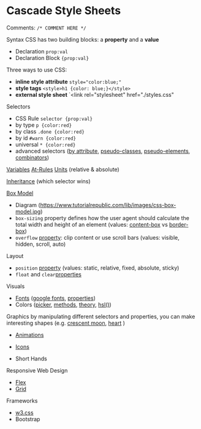 # Cascade Style Sheets

Comments: `/* COMMENT HERE */`

Syntax
CSS has two building blocks: a **property** and a **value**
- Declaration	`prop:val`
- Declaration Block	`{prop:val}`

Three ways to use CSS:
- **inline style attribute** `style="color:blue;"`
- **style tags** `<style>h1 {color: blue;}</style>`
- **external style sheet** `<link rel="stylesheet" href="./styles.css"

Selectors
- CSS Rule	`selector {prop:val}`
- by type `p {color:red}`
- by class `.done {color:red}`
- by id `#warn {color:red}`
- universal `* {color:red}`
- advanced selectors ([by attribute](./attr.md), [pseudo-classes](./ps-class.md), [pseudo-elements](./ps-ele.md), [combinators](./comb.md))

[Variables](./variables.md)
[At-Rules](./at-rules.md)
[Units](https://www.w3schools.com/css/css_units.asp) (relative & absolute)

[Inheritance](./inheritance.md) (which selector wins) 

[Box Model](https://www.w3schools.com/css/css_boxmodel.asp)
- Diagram (https://www.tutorialrepublic.com/lib/images/css-box-model.jpg)
- `box-sizing` property defines how the user agent should calculate the total width and height of an element (values: [content-box](./content-box) vs [border-box](./border-box.md))
- `overflow` [property](https://www.w3schools.com/css/css_overflow.asp): clip content or use scroll bars (values: visible, hidden, scroll, auto)

Layout
- `position` [property](https://www.w3schools.com/css/css_positioning.asp) (values: static, relative, fixed, absolute, sticky)
- `float` and `clear`[properties](https://www.w3schools.com/css/css_float.asp)

Visuals
- [Fonts](https://www.w3schools.com/css/css_font.asp) ([google fonts](./fonts-google.md), [properties](./fonts-properties.md))
- Colors ([picker](https://www.w3schools.com/colors/colors_picker.asp), [methods](./color-methods.md), [theory](./color-theory.md), [hsl()](./hsl.md))

Graphics
by manipulating different selectors and properties, you can make interesting shapes (e.g. [crescent moon](./crescent-moon.md), [heart](./heart.md) )
- [Animations](./animate/index.md)

- [Icons](https://www.w3schools.com/css/css_icons.asp)
- Short Hands

Responsive Web Design
- [Flex](./flex/index.md)
- [Grid](./grid/index.md)

Frameworks
- [w3.css](https://www.w3schools.com/w3css/w3css_references.asp)
- Bootstrap
